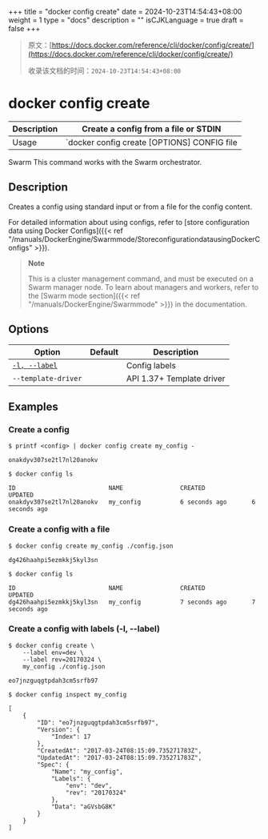 +++
title = "docker config create"
date = 2024-10-23T14:54:43+08:00
weight = 1
type = "docs"
description = ""
isCJKLanguage = true
draft = false
+++

> 原文：[https://docs.docker.com/reference/cli/docker/config/create/](https://docs.docker.com/reference/cli/docker/config/create/)
>
> 收录该文档的时间：`2024-10-23T14:54:43+08:00`

# docker config create

| Description | Create a config from a file or STDIN           |
| :---------- | ---------------------------------------------- |
| Usage       | `docker config create [OPTIONS] CONFIG file|-` |

Swarm This command works with the Swarm orchestrator.

## Description

Creates a config using standard input or from a file for the config content.

For detailed information about using configs, refer to [store configuration data using Docker Configs]({{< ref "/manuals/DockerEngine/Swarmmode/StoreconfigurationdatausingDockerConfigs" >}}).

> **Note**
>
> This is a cluster management command, and must be executed on a Swarm manager node. To learn about managers and workers, refer to the [Swarm mode section]({{< ref "/manuals/DockerEngine/Swarmmode" >}}) in the documentation.

## Options

| Option                                                       | Default | Description               |
| ------------------------------------------------------------ | ------- | ------------------------- |
| [`-l, --label`](https://docs.docker.com/reference/cli/docker/config/create/#label) |         | Config labels             |
| `--template-driver`                                          |         | API 1.37+ Template driver |

## Examples

### Create a config



```console
$ printf <config> | docker config create my_config -

onakdyv307se2tl7nl20anokv

$ docker config ls

ID                          NAME                CREATED             UPDATED
onakdyv307se2tl7nl20anokv   my_config           6 seconds ago       6 seconds ago
```

### Create a config with a file



```console
$ docker config create my_config ./config.json

dg426haahpi5ezmkkj5kyl3sn

$ docker config ls

ID                          NAME                CREATED             UPDATED
dg426haahpi5ezmkkj5kyl3sn   my_config           7 seconds ago       7 seconds ago
```

### Create a config with labels (-l, --label)



```console
$ docker config create \
    --label env=dev \
    --label rev=20170324 \
    my_config ./config.json

eo7jnzguqgtpdah3cm5srfb97
```



```console
$ docker config inspect my_config

[
    {
        "ID": "eo7jnzguqgtpdah3cm5srfb97",
        "Version": {
            "Index": 17
        },
        "CreatedAt": "2017-03-24T08:15:09.735271783Z",
        "UpdatedAt": "2017-03-24T08:15:09.735271783Z",
        "Spec": {
            "Name": "my_config",
            "Labels": {
                "env": "dev",
                "rev": "20170324"
            },
            "Data": "aGVsbG8K"
        }
    }
]
```
